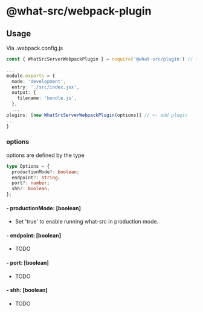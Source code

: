 
# @what-src/webpack-plugin

## Usage

Via .webpack.config.js

```ts
const { WhatSrcServerWebpackPlugin } = require('@what-src/plugin') // <- import plugin

...
module.exports = {
  mode: 'development',
  entry: './src/index.jsx',
  output: {
    filename: 'bundle.js',
  },
  ...
plugins: [new WhatSrcServerWebpackPlugin(options)] // <- add plugin
...
}
```

### options

options are defined by the type

```ts
type Options = {
  productionMode?: boolean;
  endpoint?: string;
  port?: number;
  shh?: boolean;
};
```

#### - productionMode: [boolean]
  - Set 'true' to enable running what-src in production mode.
#### - endpoint: [boolean]
  - TODO
#### - port: [boolean]
  - TODO
#### - shh: [boolean]
  - TODO
